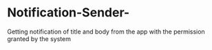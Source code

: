 # Notification-Sender-
Getting notification of title and body from the app with the permission  granted by  the system 
